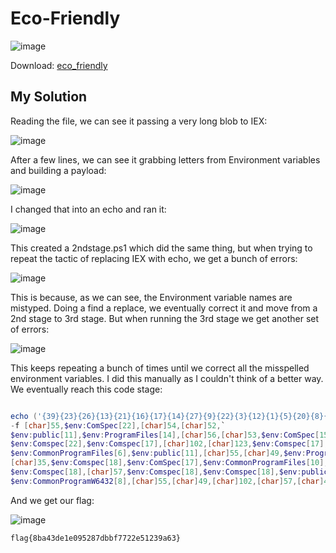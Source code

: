 # Eco-Friendly

![image](https://github.com/user-attachments/assets/077f068b-2666-4476-93d8-46f076215aa4)

Download: [eco_friendly](https://raw.githubusercontent.com/LazyTitan33/CTF-Writeups/refs/heads/main/Huntress-CTF-2024/challenge-files/eco_friendly)

## My Solution

Reading the file, we can see it passing a very long blob to IEX:  

![image](https://github.com/user-attachments/assets/e302210a-5d44-4d4e-84a1-c93f2c394305)

After a few lines, we can see it grabbing letters from Environment variables and building a payload:  

![image](https://github.com/user-attachments/assets/062049b0-b6cd-4765-aaa7-9b6e07f3a7a1)

I changed that into an echo and ran it:  

![image](https://github.com/user-attachments/assets/d3c2c288-7dd4-4049-9b72-119aebb7df19)

This created a 2ndstage.ps1 which did the same thing, but when trying to repeat the tactic of replacing IEX with echo, we get a bunch of errors:  

![image](https://github.com/user-attachments/assets/c9d2c959-9f22-453f-a79d-efc49e775de6)

This is because, as we can see, the Environment variable names are mistyped. Doing a find a replace, we eventually correct it and move from a 2nd stage to 3rd stage. But when running the 3rd stage we get another set of errors:  

![image](https://github.com/user-attachments/assets/f0e20d8e-38da-4ea3-b3d7-0b26cf0330ef)

This keeps repeating a bunch of times until we correct all the misspelled environment variables. I did this manually as I couldn't think of a better way. We eventually reach this code stage:  

```powershell

echo ('{39}{23}{26}{13}{21}{16}{17}{14}{27}{9}{22}{3}{12}{1}{5}{20}{8}{38}{37}{7}{30}{6}{34}{11}{18}{4}{36}{19}{0}{24}{28}{32}{40}{35}{31}{25}{29}{33}{2}{15}{10}' `
-f [char]55,$env:ComSpec[22],[char]54,[char]52,`
$env:public[11],$env:ProgramFiles[14],[char]56,[char]53,$env:ComSpec[15],$env:public[11],[char]125,`
$env:Comspec[22],$env:Comspec[17],[char]102,[char]123,$env:Comspec[17],$env:ProgramFiles[8],`
$env:CommonProgramFiles[6],$env:public[11],[char]55,[char]49,$env:ProgramFiles[13],$env:ProgramData[11],`
[char]35,$env:Comspec[18],$env:ComSpec[17],$env:CommonProgramFiles[10],[char]56,`
$env:Comspec[18],[char]57,$env:Comspec[18],$env:Comspec[18],$env:public[5],`
$env:CommonProgramW6432[8],[char]55,[char]49,[char]102,[char]57,[char]48,$env:CommonProgramW6432[23],[char]53)
```
And we get our flag:  

![image](https://github.com/user-attachments/assets/63befe95-0055-479a-a3f7-609f1456ec6b)

`flag{8ba43de1e095287dbbf7722e51239a63}`
